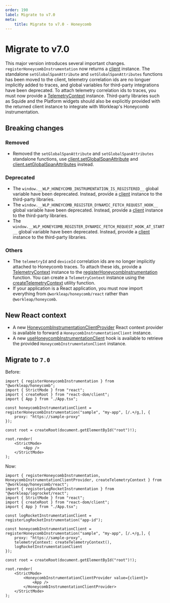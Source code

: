 ```yaml
---
order: 190
label: Migrate to v7.0
meta:
    title: Migrate to v7.0 - Honeycomb
---
```


# Migrate to v7.0

This major version introduces several important changes. `registerHoneycombInstrumentation` now returns a [client](../reference/HoneycombInstrumentationClient.md) instance. The standalone `setGlobalSpanAttribute` and `setGlobalSpanAttributes` functions has been moved to the client, telemetry correlation ids are no longuer implicitly added to traces, and global variables for third-party integrations have been deprecated. To attach telemetry correlation ids to traces, you must now provide a [TelemetryContext](../reference/createTelemetryContext.md#telemetrycontext) instance. Third-party libraries such as Squide and the Platform widgets should also be explicitly provided with the returned client instance to integrate with Workleap's Honeycomb instrumentation.

## Breaking changes

### Removed

- Removed the `setGlobalSpanAttribute` and `setGlobalSpanAttributes` standalone functions, use [client.setGlobalSpanAttribute](../reference/MixpanelClient.md#methods) and [client.setGlobalSpanAttributes](../reference/MixpanelClient.md#methods) instead.

### Deprecated

- The `window.__WLP_HONEYCOMB_INSTRUMENTATION_IS_REGISTERED__` global variable have been deprecated. Instead, provide a [client](../reference/HoneycombInstrumentationClient.md) instance to the third-party libraries.
- The `window.__WLP_HONEYCOMB_REGISTER_DYNAMIC_FETCH_REQUEST_HOOK__` global variable have been deprecated. Instead, provide a [client](../reference/HoneycombInstrumentationClient.md) instance to the third-party libraries.
- The `window.__WLP_HONEYCOMB_REGISTER_DYNAMIC_FETCH_REQUEST_HOOK_AT_START__` global variable have been deprecated. Instead, provide a [client](../reference/HoneycombInstrumentationClient.md) instance to the third-party libraries.

### Others

- The `telemetryId` and `deviceId` correlation ids are no longer implicitly attached to Honeycomb traces. To attach these ids, provide a [TelemetryContext](../reference/createTelemetryContext.md#telemetrycontext) instance to the [registerHoneycombInstrumentation](../reference/registerHoneycombInstrumentation.md) function. You can create a `TelemetryContext` instance using the [createTelemetryContext](../reference/createTelemetryContext.md) utility function.
- If your application is a React application, you must now import everything from `@workleap/honeycomb/react` rather than `@workleap/honeycomb`.

## New React context

- A new [HoneycombInstrumentationClientProvider](../reference/HoneycombInstrumentationClientProvider.md) React context provider is available to forward a `HoneycombInstrumentationClient` instance.
- A new [useHoneycombInstrumentationClient](../reference/useHoneycombInstrumentationClient.md) hook is available to retrieve the provided `HoneycombInstrumentatonClient` instance.

## Migrate to `7.0`

Before:

```tsx
import { registerHoneycombInstrumentation } from "@workleap/honeycomb";
import { StrictMode } from "react";
import { createRoot } from "react-dom/client";
import { App } from "./App.tsx";

const honeycombInstrumentationClient = registerHoneycombInstrumentation("sample", "my-app", [/.+/g,], {
    proxy: "https://sample-proxy"
});

const root = createRoot(document.getElementById("root")!);

root.render(
    <StrictMode>
        <App />
    </StrictMode>
);
```

Now:

```tsx !#7,11,12,19,21
import { registerHoneycombInstrumentation, HoneycombInstrumentationClientProvider, createTelemetryContext } from "@workleap/honeycomb/react";
import { registerLogRocketInstrumentation } from "@workleap/logrocket/react";
import { StrictMode } from "react";
import { createRoot } from "react-dom/client";
import { App } from "./App.tsx";

const logRocketInstrumentationClient = registerLogRocketInstrumentation("app-id");

const honeycombInstrumentationClient = registerHoneycombInstrumentation("sample", "my-app", [/.+/g,], {
    proxy: "https://sample-proxy",
    telemetryContext: createTelemetryContext(),
    logRocketInstrumentationClient
});

const root = createRoot(document.getElementById("root")!);

root.render(
    <StrictMode>
        <HoneycombInstrumentationClientProvider value={client}>
            <App />
        </HoneycombInstrumentationClientProvider>
    </StrictMode>
);
```
